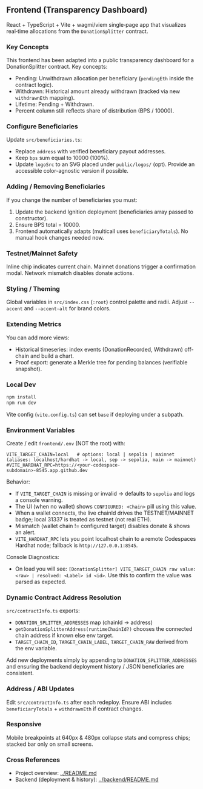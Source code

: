 ## Frontend (Transparency Dashboard)

React + TypeScript + Vite + wagmi/viem single‑page app that visualizes real‑time allocations from the `DonationSplitter` contract.

### Key Concepts

This frontend has been adapted into a public transparency dashboard for a DonationSplitter contract. Key concepts:

- Pending: Unwithdrawn allocation per beneficiary (`pendingEth` inside the contract logic).
- Withdrawn: Historical amount already withdrawn (tracked via new `withdrawnEth` mapping).
- Lifetime: Pending + Withdrawn.
- Percent column still reflects share of distribution (BPS / 10000).

### Configure Beneficiaries
Update `src/beneficiaries.ts`:
- Replace `address` with verified beneficiary payout addresses.
- Keep `bps` sum equal to 10000 (100%).
- Update `logoSrc` to an SVG placed under `public/logos/` (opt). Provide an accessible color-agnostic version if possible.

### Adding / Removing Beneficiaries
If you change the number of beneficiaries you must:
1. Update the backend Ignition deployment (beneficiaries array passed to constructor).
2. Ensure BPS total = 10000.
3. Frontend automatically adapts (multicall uses `beneficiaryTotals`). No manual hook changes needed now.

### Testnet/Mainnet Safety
Inline chip indicates current chain. Mainnet donations trigger a confirmation modal. Network mismatch disables donate actions.

### Styling / Theming
Global variables in `src/index.css` (`:root`) control palette and radii. Adjust `--accent` and `--accent-alt` for brand colors.

### Extending Metrics
You can add more views:
- Historical timeseries: index events (DonationRecorded, Withdrawn) off-chain and build a chart.
- Proof export: generate a Merkle tree for pending balances (verifiable snapshot).

### Local Dev
```bash
npm install
npm run dev
```
Vite config (`vite.config.ts`) can set `base` if deploying under a subpath.

### Environment Variables
Create / edit `frontend/.env` (NOT the root) with:

```
VITE_TARGET_CHAIN=local   # options: local | sepolia | mainnet (aliases: localhost/hardhat -> local, sep -> sepolia, main -> mainnet)
#VITE_HARDHAT_RPC=https://<your-codespace-subdomain>-8545.app.github.dev
```

Behavior:
- If `VITE_TARGET_CHAIN` is missing or invalid → defaults to `sepolia` and logs a console warning.
- The UI (when no wallet) shows `CONFIGURED: <Chain>` pill using this value.
- When a wallet connects, the live chainId drives the TESTNET/MAINNET badge; local 31337 is treated as testnet (not real ETH).
- Mismatch (wallet chain != configured target) disables donate & shows an alert.
- `VITE_HARDHAT_RPC` lets you point localhost chain to a remote Codespaces Hardhat node; fallback is `http://127.0.0.1:8545`.

Console Diagnostics:
- On load you will see: `[DonationSplitter] VITE_TARGET_CHAIN raw value: <raw> | resolved: <Label> id <id>`.
	Use this to confirm the value was parsed as expected.

### Dynamic Contract Address Resolution
`src/contractInfo.ts` exports:
- `DONATION_SPLITTER_ADDRESSES` map (chainId → address)
- `getDonationSplitterAddress(runtimeChainId?)` chooses the connected chain address if known else env target.
- `TARGET_CHAIN_ID`, `TARGET_CHAIN_LABEL`, `TARGET_CHAIN_RAW` derived from the env variable.

Add new deployments simply by appending to `DONATION_SPLITTER_ADDRESSES` and ensuring the backend deployment history / JSON beneficiaries are consistent.

### Address / ABI Updates
Edit `src/contractInfo.ts` after each redeploy. Ensure ABI includes `beneficiaryTotals` + `withdrawnEth` if contract changes.

### Responsive
Mobile breakpoints at 640px & 480px collapse stats and compress chips; stacked bar only on small screens.

### Cross References
- Project overview: [../README.md](../README.md)
- Backend (deployment & history): [../backend/README.md](../backend/README.md)
